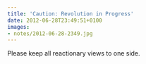 ```yaml
---
title: 'Caution: Revolution in Progress'
date: 2012-06-28T23:49:51+0100
images:
- notes/2012-06-28-2349.jpg
---
```

Please keep all reactionary views to one side.
